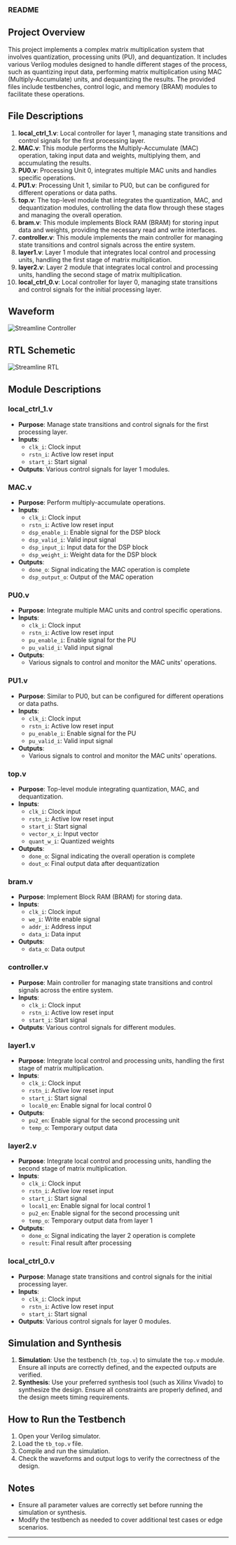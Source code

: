 ### README

## Project Overview

This project implements a complex matrix multiplication system that involves quantization, processing units (PU), and dequantization. It includes various Verilog modules designed to handle different stages of the process, such as quantizing input data, performing matrix multiplication using MAC (Multiply-Accumulate) units, and dequantizing the results. The provided files include testbenches, control logic, and memory (BRAM) modules to facilitate these operations.

## File Descriptions

1. **local_ctrl_1.v**: Local controller for layer 1, managing state transitions and control signals for the first processing layer.
2. **MAC.v**: This module performs the Multiply-Accumulate (MAC) operation, taking input data and weights, multiplying them, and accumulating the results.
3. **PU0.v**: Processing Unit 0, integrates multiple MAC units and handles specific operations.
4. **PU1.v**: Processing Unit 1, similar to PU0, but can be configured for different operations or data paths.
5. **top.v**: The top-level module that integrates the quantization, MAC, and dequantization modules, controlling the data flow through these stages and managing the overall operation.
6. **bram.v**: This module implements Block RAM (BRAM) for storing input data and weights, providing the necessary read and write interfaces.
7. **controller.v**: This module implements the main controller for managing state transitions and control signals across the entire system.
8. **layer1.v**: Layer 1 module that integrates local control and processing units, handling the first stage of matrix multiplication.
9. **layer2.v**: Layer 2 module that integrates local control and processing units, handling the second stage of matrix multiplication.
10. **local_ctrl_0.v**: Local controller for layer 0, managing state transitions and control signals for the initial processing layer.

## Waveform  
![Streamline Controller](https://github.com/foodinsect/Verilog-modules/assets/36304709/744d8e46-8c8e-4600-9225-5ad04e1b8ae8)  
  
  
## RTL Schemetic  
![Streamline RTL](https://github.com/foodinsect/Verilog-modules/assets/36304709/d5690a83-824c-44a7-b5db-a774f1465f50)  
  
  

## Module Descriptions

### local_ctrl_1.v

- **Purpose**: Manage state transitions and control signals for the first processing layer.
- **Inputs**:
  - `clk_i`: Clock input
  - `rstn_i`: Active low reset input
  - `start_i`: Start signal
- **Outputs**: Various control signals for layer 1 modules.

### MAC.v

- **Purpose**: Perform multiply-accumulate operations.
- **Inputs**:
  - `clk_i`: Clock input
  - `rstn_i`: Active low reset input
  - `dsp_enable_i`: Enable signal for the DSP block
  - `dsp_valid_i`: Valid input signal
  - `dsp_input_i`: Input data for the DSP block
  - `dsp_weight_i`: Weight data for the DSP block
- **Outputs**:
  - `done_o`: Signal indicating the MAC operation is complete
  - `dsp_output_o`: Output of the MAC operation

### PU0.v

- **Purpose**: Integrate multiple MAC units and control specific operations.
- **Inputs**:
  - `clk_i`: Clock input
  - `rstn_i`: Active low reset input
  - `pu_enable_i`: Enable signal for the PU
  - `pu_valid_i`: Valid input signal
- **Outputs**:
  - Various signals to control and monitor the MAC units' operations.

### PU1.v

- **Purpose**: Similar to PU0, but can be configured for different operations or data paths.
- **Inputs**:
  - `clk_i`: Clock input
  - `rstn_i`: Active low reset input
  - `pu_enable_i`: Enable signal for the PU
  - `pu_valid_i`: Valid input signal
- **Outputs**:
  - Various signals to control and monitor the MAC units' operations.

### top.v

- **Purpose**: Top-level module integrating quantization, MAC, and dequantization.
- **Inputs**:
  - `clk_i`: Clock input
  - `rstn_i`: Active low reset input
  - `start_i`: Start signal
  - `vector_x_i`: Input vector
  - `quant_w_i`: Quantized weights
- **Outputs**:
  - `done_o`: Signal indicating the overall operation is complete
  - `dout_o`: Final output data after dequantization

### bram.v

- **Purpose**: Implement Block RAM (BRAM) for storing data.
- **Inputs**:
  - `clk_i`: Clock input
  - `we_i`: Write enable signal
  - `addr_i`: Address input
  - `data_i`: Data input
- **Outputs**:
  - `data_o`: Data output

### controller.v

- **Purpose**: Main controller for managing state transitions and control signals across the entire system.
- **Inputs**:
  - `clk_i`: Clock input
  - `rstn_i`: Active low reset input
  - `start_i`: Start signal
- **Outputs**: Various control signals for different modules.

### layer1.v

- **Purpose**: Integrate local control and processing units, handling the first stage of matrix multiplication.
- **Inputs**:
  - `clk_i`: Clock input
  - `rstn_i`: Active low reset input
  - `start_i`: Start signal
  - `local0_en`: Enable signal for local control 0
- **Outputs**:
  - `pu2_en`: Enable signal for the second processing unit
  - `temp_o`: Temporary output data

### layer2.v

- **Purpose**: Integrate local control and processing units, handling the second stage of matrix multiplication.
- **Inputs**:
  - `clk_i`: Clock input
  - `rstn_i`: Active low reset input
  - `start_i`: Start signal
  - `local1_en`: Enable signal for local control 1
  - `pu2_en`: Enable signal for the second processing unit
  - `temp_o`: Temporary output data from layer 1
- **Outputs**:
  - `done_o`: Signal indicating the layer 2 operation is complete
  - `result`: Final result after processing

### local_ctrl_0.v

- **Purpose**: Manage state transitions and control signals for the initial processing layer.
- **Inputs**:
  - `clk_i`: Clock input
  - `rstn_i`: Active low reset input
  - `start_i`: Start signal
- **Outputs**: Various control signals for layer 0 modules.

## Simulation and Synthesis

1. **Simulation**: Use the testbench (`tb_top.v`) to simulate the `top.v` module. Ensure all inputs are correctly defined, and the expected outputs are verified.
2. **Synthesis**: Use your preferred synthesis tool (such as Xilinx Vivado) to synthesize the design. Ensure all constraints are properly defined, and the design meets timing requirements.

## How to Run the Testbench

1. Open your Verilog simulator.
2. Load the `tb_top.v` file.
3. Compile and run the simulation.
4. Check the waveforms and output logs to verify the correctness of the design.

## Notes

- Ensure all parameter values are correctly set before running the simulation or synthesis.
- Modify the testbench as needed to cover additional test cases or edge scenarios.


---
